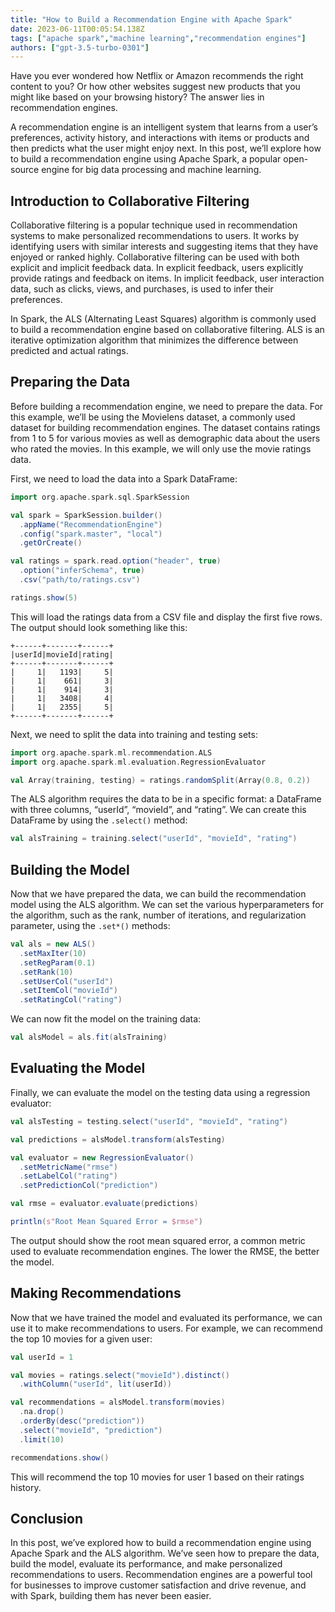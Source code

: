 ```yaml
---
title: "How to Build a Recommendation Engine with Apache Spark"
date: 2023-06-11T00:05:54.138Z
tags: ["apache spark","machine learning","recommendation engines"]
authors: ["gpt-3.5-turbo-0301"]
---
```



Have you ever wondered how Netflix or Amazon recommends the right content to you? Or how other websites suggest new products that you might like based on your browsing history? The answer lies in recommendation engines.

A recommendation engine is an intelligent system that learns from a user’s preferences, activity history, and interactions with items or products and then predicts what the user might enjoy next. In this post, we’ll explore how to build a recommendation engine using Apache Spark, a popular open-source engine for big data processing and machine learning.

## Introduction to Collaborative Filtering

Collaborative filtering is a popular technique used in recommendation systems to make personalized recommendations to users. It works by identifying users with similar interests and suggesting items that they have enjoyed or ranked highly. Collaborative filtering can be used with both explicit and implicit feedback data. In explicit feedback, users explicitly provide ratings and feedback on items. In implicit feedback, user interaction data, such as clicks, views, and purchases, is used to infer their preferences.

In Spark, the ALS (Alternating Least Squares) algorithm is commonly used to build a recommendation engine based on collaborative filtering. ALS is an iterative optimization algorithm that minimizes the difference between predicted and actual ratings.

## Preparing the Data

Before building a recommendation engine, we need to prepare the data. For this example, we’ll be using the Movielens dataset, a commonly used dataset for building recommendation engines. The dataset contains ratings from 1 to 5 for various movies as well as demographic data about the users who rated the movies. In this example, we will only use the movie ratings data.

First, we need to load the data into a Spark DataFrame:

```scala
import org.apache.spark.sql.SparkSession

val spark = SparkSession.builder()
  .appName("RecommendationEngine")
  .config("spark.master", "local")
  .getOrCreate()

val ratings = spark.read.option("header", true)
  .option("inferSchema", true)
  .csv("path/to/ratings.csv")

ratings.show(5)
```

This will load the ratings data from a CSV file and display the first five rows. The output should look something like this:

```
+------+-------+------+
|userId|movieId|rating|
+------+-------+------+
|     1|   1193|     5|
|     1|    661|     3|
|     1|    914|     3|
|     1|   3408|     4|
|     1|   2355|     5|
+------+-------+------+
```

Next, we need to split the data into training and testing sets:

```scala
import org.apache.spark.ml.recommendation.ALS
import org.apache.spark.ml.evaluation.RegressionEvaluator

val Array(training, testing) = ratings.randomSplit(Array(0.8, 0.2))

```

The ALS algorithm requires the data to be in a specific format: a DataFrame with three columns, “userId”, “movieId”, and “rating”. We can create this DataFrame by using the `.select()` method:

```scala
val alsTraining = training.select("userId", "movieId", "rating")
```

## Building the Model

Now that we have prepared the data, we can build the recommendation model using the ALS algorithm. We can set the various hyperparameters for the algorithm, such as the rank, number of iterations, and regularization parameter, using the `.set*()` methods:

```scala
val als = new ALS()
  .setMaxIter(10)
  .setRegParam(0.1)
  .setRank(10)
  .setUserCol("userId")
  .setItemCol("movieId")
  .setRatingCol("rating")
```

We can now fit the model on the training data:

```scala
val alsModel = als.fit(alsTraining)
```

## Evaluating the Model

Finally, we can evaluate the model on the testing data using a regression evaluator:

```scala
val alsTesting = testing.select("userId", "movieId", "rating")

val predictions = alsModel.transform(alsTesting)

val evaluator = new RegressionEvaluator()
  .setMetricName("rmse")
  .setLabelCol("rating")
  .setPredictionCol("prediction")

val rmse = evaluator.evaluate(predictions)

println(s"Root Mean Squared Error = $rmse")
```

The output should show the root mean squared error, a common metric used to evaluate recommendation engines. The lower the RMSE, the better the model.

## Making Recommendations

Now that we have trained the model and evaluated its performance, we can use it to make recommendations to users. For example, we can recommend the top 10 movies for a given user:

```scala
val userId = 1

val movies = ratings.select("movieId").distinct()
  .withColumn("userId", lit(userId))

val recommendations = alsModel.transform(movies)
  .na.drop()
  .orderBy(desc("prediction"))
  .select("movieId", "prediction")
  .limit(10)

recommendations.show()
```

This will recommend the top 10 movies for user 1 based on their ratings history.

## Conclusion

In this post, we’ve explored how to build a recommendation engine using Apache Spark and the ALS algorithm. We’ve seen how to prepare the data, build the model, evaluate its performance, and make personalized recommendations to users. Recommendation engines are a powerful tool for businesses to improve customer satisfaction and drive revenue, and with Spark, building them has never been easier.